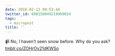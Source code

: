 ```yaml
---
date: 2016-02-12 09:53:44
twitter_id: 698158049219969024
tags:
  - micropost
title: ''
---
```


📹 No, I haven’t seen snow before. Why do you ask? [tmblr.co/ZOHrOy21dKWSo](http://tmblr.co/ZOHrOy21dKWSo)
